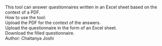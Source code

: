 This tool can answer questionnaires written in an Excel sheet based on the context of a PDF.
<br>
How to use the tool:
<br>
Upload the PDF for the context of the answers.
<br>
Upload the questionnaire in the form of an Excel sheet.
<br>
Download the filled questionnaire.
<br>
Author: Chaitanya Joshi
